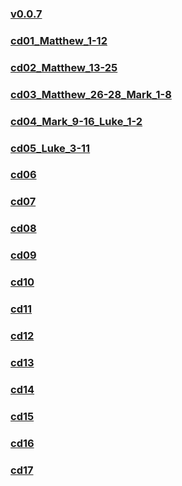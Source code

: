 
### [v0.0.7](https://github.com/littleflute/bible/edit/master/ABibleExperience/NewTestament/readme.md)
### [cd01_Matthew_1-12](cd01)
### [cd02_Matthew_13-25](cd02)
### [cd03_Matthew_26-28_Mark_1-8](cd03)
### [cd04_Mark_9-16_Luke_1-2](cd04)
### [cd05_Luke_3-11](cd05)
### [cd06](cd06)
### [cd07](cd07)
### [cd08](cd08)
### [cd09](cd09)
### [cd10](cd10)
### [cd11](cd11)
### [cd12](cd12)
### [cd13](cd13)
### [cd14](cd14)
### [cd15](cd15)
### [cd16](cd16)
### [cd17](cd17)
